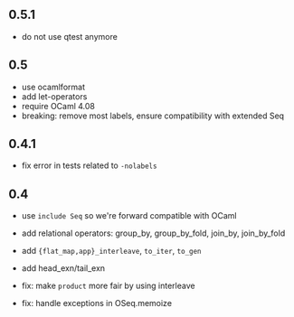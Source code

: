 ## 0.5.1

- do not use qtest anymore

## 0.5

- use ocamlformat
- add let-operators
- require OCaml 4.08
- breaking: remove most labels, ensure compatibility with extended Seq

## 0.4.1

- fix error in tests related to `-nolabels`

## 0.4

- use `include Seq` so we're forward compatible with OCaml
- add relational operators: group_by, group_by_fold, join_by, join_by_fold
- add `{flat_map,app}_interleave`, `to_iter`, `to_gen`
- add head_exn/tail_exn

- fix: make `product` more fair by using interleave
- fix: handle exceptions in OSeq.memoize
